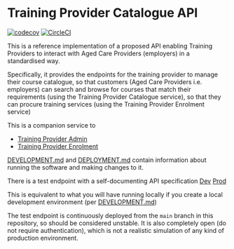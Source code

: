 # Training Provider Catalogue API
[![codecov](https://codecov.io/gh/ACWIC/training-provider-catalogue/branch/main/graph/badge.svg?token=TZQJJ0GBHQ)](undefined)
[![CircleCI](https://circleci.com/gh/ACWIC/training-provider-catalogue.svg?style=svg&circle-token=c36fdd2f5d69453869dbb3c6a98ea438433a274d	)](https://circleci.com/gh/circleci/circleci-docs)

This is a reference implementation of a proposed API
enabling Training Providers to interact with Aged Care Providers
(employers) in a standardised way.

Specifically, it provides the endpoints for the training provider to manage
their course catalogue, so that customers (Aged Care Providers i.e. employers)
can search and browse for courses that match their requirements
(using the Training Provider Catalogue service), so that they can
procure training services (using the Training Provider Enrolment service)

This is a companion service to
- [Training Provider Admin](https://github.com/ACWIC/training-provider-admin)
- [Training Provider Enrolment](https://github.com/ACWIC/training-provider-enrolment)

[DEVELOPMENT.md](DEVELOPMENT.md) and [DEPLOYMENT.md](DEPLOYMENT.md)
contain information about running
the software and making changes to it.

There is a test endpoint with a self-documenting API specification
[Dev](https://wpz8gp45w1.execute-api.us-east-1.amazonaws.com/dev/catalogue/docs)
[Prod](https://6l2n6aweqg.execute-api.us-east-1.amazonaws.com/prod/catalogue/docs)

This is equivalent to what you will have running locally
if you create a local development environment
(per [DEVELOPMENT.md](DEVELOPMENT.md))

The test endpoint is continuously deployed
from the `main` branch in this repository, so should be considered unstable.
It is also completely open (do not require authentication),
which is not a realistic simulation of any kind of production environment.
